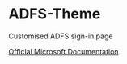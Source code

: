 # ADFS-Theme
Customised ADFS sign-in page

[Official Microsoft Documentation](https://docs.microsoft.com/en-us/windows-server/identity/ad-fs/operations/ad-fs-user-sign-in-customization)
